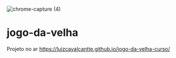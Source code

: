 ![chrome-capture (4)](https://user-images.githubusercontent.com/85976619/133872107-c7600fd8-29d2-4659-9877-8e47b832b06c.jpg)
# jogo-da-velha

Projeto no ar
https://luizcavalcantte.github.io/jogo-da-velha-curso/
